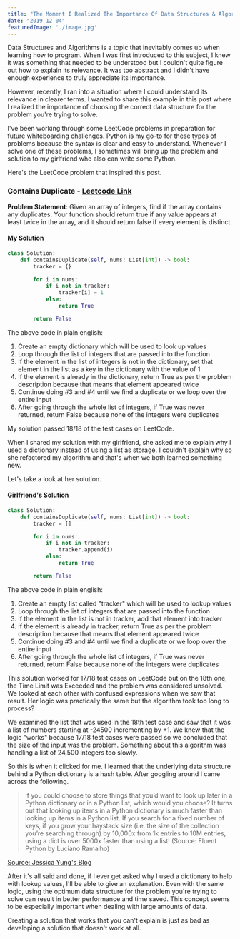 ```yaml
---
title: "The Moment I Realized The Importance Of Data Structures & Algorithms"
date: "2019-12-04"
featuredImage: './image.jpg'
---
```


Data Structures and Algorithms is a topic that inevitably comes up when learning how to program. When I was first introduced to this subject, I knew it was something that needed to be understood but I couldn't quite figure out how to explain its relevance. It was too abstract and I didn't have enough experience to truly appreciate its importance.

However, recently, I ran into a situation where I could understand its relevance in clearer terms. I wanted to share this example in this post where I realized the importance of choosing the correct data structure for the problem you're trying to solve.

I've been working through some LeetCode problems in preparation for future whiteboarding challenges. Python is my go-to for these types of problems because the syntax is clear and easy to understand. Whenever I solve one of these problems, I sometimes will bring up the problem and solution to my girlfriend who also can write some Python.

Here's the LeetCode problem that inspired this post.

### Contains Duplicate - [Leetcode Link](https://leetcode.com/problems/contains-duplicate/)

__Problem Statement__: Given an array of integers, find if the array contains any duplicates. Your function should return true if any value appears at least twice in the array, and it should return false if every element is distinct.

#### My Solution

```python
class Solution:
    def containsDuplicate(self, nums: List[int]) -> bool:
        tracker = {}

        for i in nums:
            if i not in tracker:
                tracker[i] = 1
            else:
                return True

        return False
```

The above code in plain english:

1. Create an empty dictionary which will be used to look up values
2. Loop through the list of integers that are passed into the function
3. If the element in the list of integers is not in the dictionary, set that element in the list as a key in the dictionary with the value of 1
4. If the element is already in the dictionary, return True as per the problem description because that means that element appeared twice
5. Continue doing #3 and #4 until we find a duplicate or we loop over the entire input
6. After going through the whole list of integers, if True was never returned, return False because none of the integers were duplicates

My solution passed 18/18 of the test cases on LeetCode.

When I shared my solution with my girlfriend, she asked me to explain why I used a dictionary instead of using a list as storage. I couldn't explain why so she refactored my algorithm and that's when we both learned something new. 

Let's take a look at her solution.

#### Girlfriend's Solution

```python
class Solution:
    def containsDuplicate(self, nums: List[int]) -> bool:
        tracker = []

        for i in nums:
            if i not in tracker:
                tracker.append(i)
            else:
                return True

        return False
```

The above code in plain english:

1. Create an empty list called "tracker" which will be used to lookup values
2. Loop through the list of integers that are passed into the function
3. If the element in the list is not in tracker, add that element into tracker
4. If the element is already in tracker, return True as per the problem description because that means that element appeared twice
5. Continue doing #3 and #4 until we find a duplicate or we loop over the entire input
6. After going through the whole list of integers, if True was never returned, return False because none of the integers were duplicates

This solution worked for 17/18 test cases on LeetCode but on the 18th one, the Time Limit was Exceeded and the problem was considered unsolved. We looked at each other with confused expressions when we saw that result. Her logic was practically the same but the algorithm took too long to process?

We examined the list that was used in the 18th test case and saw that it was a list of numbers starting at -24500 incrementing by +1. We knew that the logic "works" because 17/18 test cases were passed so we concluded that the size of the input was the problem. Something about this algorithm was handling a list of 24,500 integers too slowly.

So this is when it clicked for me. I learned that the underlying data structure behind a Python dictionary is a hash table. After googling around I came across the following.

> If you could choose to store things that you’d want to look up later in a Python dictionary or in a Python list, which would you choose?
>It turns out that looking up items in a Python dictionary is much faster than looking up items in a Python list. If you search for a fixed number of keys, if you grow your haystack size (i.e. the size of the collection you’re searching through) by 10,000x from 1k entries to 10M entries, using a dict is over 5000x faster than using a list! (Source: Fluent Python by Luciano Ramalho) 

[Source: Jessica Yung's Blog](http://www.jessicayung.com/how-python-implements-dictionaries/)

After it's all said and done, if I ever get asked why I used a dictionary to help with lookup values, I'll be able to give an explanation. Even with the same logic, using the optimum data structure for the problem you're trying to solve can result in better performance and time saved. This concept seems to be especially important when dealing with large amounts of data.

Creating a solution that works that you can't explain is just as bad as developing a solution that doesn't work at all.